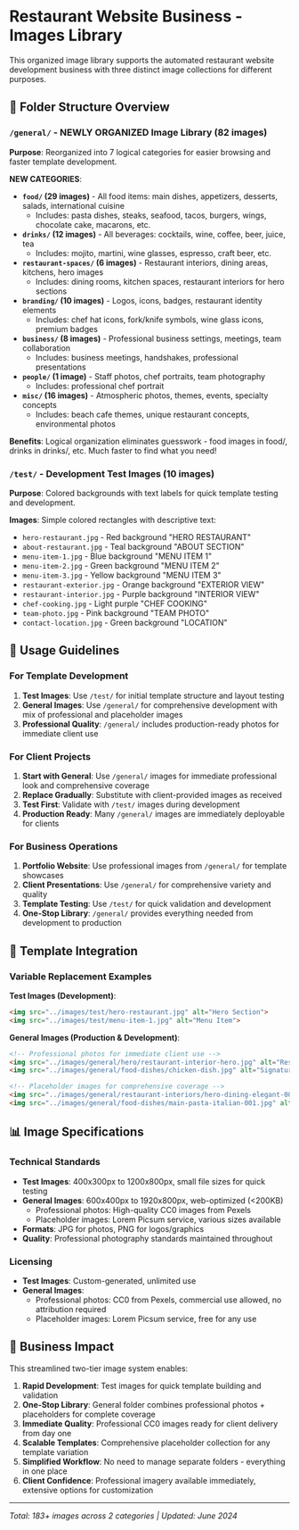 # Restaurant Website Business - Images Library

This organized image library supports the automated restaurant website development business with three distinct image collections for different purposes.

## 📁 Folder Structure Overview

### `/general/` - NEWLY ORGANIZED Image Library (82 images)
**Purpose**: Reorganized into 7 logical categories for easier browsing and faster template development.

**NEW CATEGORIES**:
- **`food/` (29 images)** - All food items: main dishes, appetizers, desserts, salads, international cuisine
  - Includes: pasta dishes, steaks, seafood, tacos, burgers, wings, chocolate cake, macarons, etc.
- **`drinks/` (12 images)** - All beverages: cocktails, wine, coffee, beer, juice, tea
  - Includes: mojito, martini, wine glasses, espresso, craft beer, etc.
- **`restaurant-spaces/` (6 images)** - Restaurant interiors, dining areas, kitchens, hero images
  - Includes: dining rooms, kitchen spaces, restaurant interiors for hero sections
- **`branding/` (10 images)** - Logos, icons, badges, restaurant identity elements
  - Includes: chef hat icons, fork/knife symbols, wine glass icons, premium badges
- **`business/` (8 images)** - Professional business settings, meetings, team collaboration
  - Includes: business meetings, handshakes, professional presentations
- **`people/` (1 image)** - Staff photos, chef portraits, team photography
  - Includes: professional chef portrait
- **`misc/` (16 images)** - Atmospheric photos, themes, events, specialty concepts
  - Includes: beach cafe themes, unique restaurant concepts, environmental photos

**Benefits**: Logical organization eliminates guesswork - food images in food/, drinks in drinks/, etc. Much faster to find what you need!

### `/test/` - Development Test Images (10 images)
**Purpose**: Colored backgrounds with text labels for quick template testing and development.

**Images**: Simple colored rectangles with descriptive text:
- `hero-restaurant.jpg` - Red background "HERO RESTAURANT"
- `about-restaurant.jpg` - Teal background "ABOUT SECTION"  
- `menu-item-1.jpg` - Blue background "MENU ITEM 1"
- `menu-item-2.jpg` - Green background "MENU ITEM 2"
- `menu-item-3.jpg` - Yellow background "MENU ITEM 3"
- `restaurant-exterior.jpg` - Orange background "EXTERIOR VIEW"
- `restaurant-interior.jpg` - Purple background "INTERIOR VIEW"
- `chef-cooking.jpg` - Light purple "CHEF COOKING"
- `team-photo.jpg` - Pink background "TEAM PHOTO"
- `contact-location.jpg` - Green background "LOCATION"

## 🎯 Usage Guidelines

### For Template Development
1. **Test Images**: Use `/test/` for initial template structure and layout testing
2. **General Images**: Use `/general/` for comprehensive development with mix of professional and placeholder images
3. **Professional Quality**: `/general/` includes production-ready photos for immediate client use

### For Client Projects
1. **Start with General**: Use `/general/` images for immediate professional look and comprehensive coverage
2. **Replace Gradually**: Substitute with client-provided images as received
3. **Test First**: Validate with `/test/` images during development
4. **Production Ready**: Many `/general/` images are immediately deployable for clients

### For Business Operations
1. **Portfolio Website**: Use professional images from `/general/` for template showcases
2. **Client Presentations**: Use `/general/` for comprehensive variety and quality
3. **Template Testing**: Use `/test/` for quick validation and development
4. **One-Stop Library**: `/general/` provides everything needed from development to production

## 🔗 Template Integration

### Variable Replacement Examples

**Test Images (Development)**:
```html
<img src="../images/test/hero-restaurant.jpg" alt="Hero Section">
<img src="../images/test/menu-item-1.jpg" alt="Menu Item">
```

**General Images (Production & Development)**:
```html
<!-- Professional photos for immediate client use -->
<img src="../images/general/hero/restaurant-interior-hero.jpg" alt="Restaurant Interior">
<img src="../images/general/food-dishes/chicken-dish.jpg" alt="Signature Dish">

<!-- Placeholder images for comprehensive coverage -->
<img src="../images/general/restaurant-interiors/hero-dining-elegant-001.jpg" alt="Elegant Dining">
<img src="../images/general/food-dishes/main-pasta-italian-001.jpg" alt="Italian Pasta">
```

## 📊 Image Specifications

### Technical Standards
- **Test Images**: 400x300px to 1200x800px, small file sizes for quick testing
- **General Images**: 600x400px to 1920x800px, web-optimized (<200KB)
  - Professional photos: High-quality CC0 images from Pexels
  - Placeholder images: Lorem Picsum service, various sizes available
- **Formats**: JPG for photos, PNG for logos/graphics
- **Quality**: Professional photography standards maintained throughout

### Licensing
- **Test Images**: Custom-generated, unlimited use
- **General Images**: 
  - Professional photos: CC0 from Pexels, commercial use allowed, no attribution required
  - Placeholder images: Lorem Picsum service, free for any use

## 🚀 Business Impact

This streamlined two-tier image system enables:
1. **Rapid Development**: Test images for quick template building and validation
2. **One-Stop Library**: General folder combines professional photos + placeholders for complete coverage
3. **Immediate Quality**: Professional CC0 images ready for client delivery from day one
4. **Scalable Templates**: Comprehensive placeholder collection for any template variation
5. **Simplified Workflow**: No need to manage separate folders - everything in one place
6. **Client Confidence**: Professional imagery available immediately, extensive options for customization

---
*Total: 183+ images across 2 categories | Updated: June 2024*